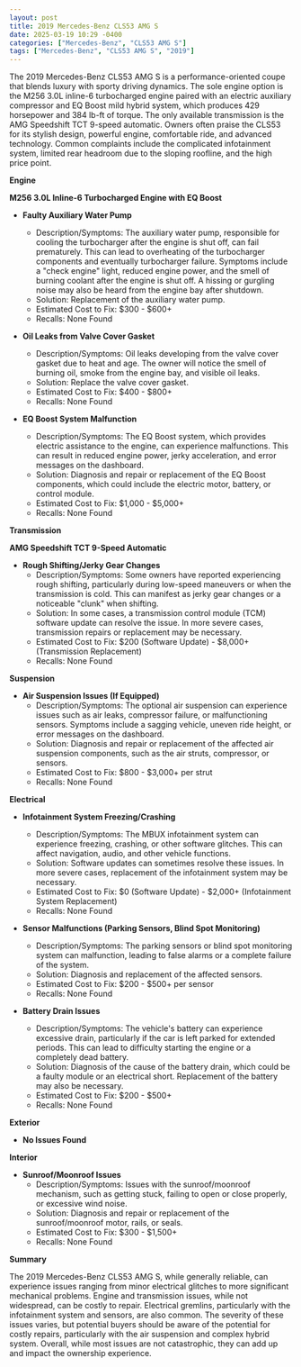 ```yaml
---
layout: post
title: 2019 Mercedes-Benz CLS53 AMG S
date: 2025-03-19 10:29 -0400
categories: ["Mercedes-Benz", "CLS53 AMG S"]
tags: ["Mercedes-Benz", "CLS53 AMG S", "2019"]
---
```

The 2019 Mercedes-Benz CLS53 AMG S is a performance-oriented coupe that blends luxury with sporty driving dynamics. The sole engine option is the M256 3.0L inline-6 turbocharged engine paired with an electric auxiliary compressor and EQ Boost mild hybrid system, which produces 429 horsepower and 384 lb-ft of torque. The only available transmission is the AMG Speedshift TCT 9-speed automatic. Owners often praise the CLS53 for its stylish design, powerful engine, comfortable ride, and advanced technology. Common complaints include the complicated infotainment system, limited rear headroom due to the sloping roofline, and the high price point.

**Engine**

**M256 3.0L Inline-6 Turbocharged Engine with EQ Boost**
* **Faulty Auxiliary Water Pump**
    * Description/Symptoms: The auxiliary water pump, responsible for cooling the turbocharger after the engine is shut off, can fail prematurely. This can lead to overheating of the turbocharger components and eventually turbocharger failure. Symptoms include a "check engine" light, reduced engine power, and the smell of burning coolant after the engine is shut off. A hissing or gurgling noise may also be heard from the engine bay after shutdown.
    * Solution: Replacement of the auxiliary water pump.
    * Estimated Cost to Fix: $300 - $600+
    * Recalls: None Found

* **Oil Leaks from Valve Cover Gasket**
    * Description/Symptoms: Oil leaks developing from the valve cover gasket due to heat and age. The owner will notice the smell of burning oil, smoke from the engine bay, and visible oil leaks.
    * Solution: Replace the valve cover gasket.
    * Estimated Cost to Fix: $400 - $800+
    * Recalls: None Found

* **EQ Boost System Malfunction**
    * Description/Symptoms: The EQ Boost system, which provides electric assistance to the engine, can experience malfunctions. This can result in reduced engine power, jerky acceleration, and error messages on the dashboard.
    * Solution: Diagnosis and repair or replacement of the EQ Boost components, which could include the electric motor, battery, or control module.
    * Estimated Cost to Fix: $1,000 - $5,000+
    * Recalls: None Found

**Transmission**

**AMG Speedshift TCT 9-Speed Automatic**
* **Rough Shifting/Jerky Gear Changes**
    * Description/Symptoms: Some owners have reported experiencing rough shifting, particularly during low-speed maneuvers or when the transmission is cold. This can manifest as jerky gear changes or a noticeable "clunk" when shifting.
    * Solution: In some cases, a transmission control module (TCM) software update can resolve the issue. In more severe cases, transmission repairs or replacement may be necessary.
    * Estimated Cost to Fix: $200 (Software Update) - $8,000+ (Transmission Replacement)
    * Recalls: None Found

**Suspension**

* **Air Suspension Issues (If Equipped)**
    * Description/Symptoms: The optional air suspension can experience issues such as air leaks, compressor failure, or malfunctioning sensors. Symptoms include a sagging vehicle, uneven ride height, or error messages on the dashboard.
    * Solution: Diagnosis and repair or replacement of the affected air suspension components, such as the air struts, compressor, or sensors.
    * Estimated Cost to Fix: $800 - $3,000+ per strut
    * Recalls: None Found

**Electrical**

* **Infotainment System Freezing/Crashing**
    * Description/Symptoms: The MBUX infotainment system can experience freezing, crashing, or other software glitches. This can affect navigation, audio, and other vehicle functions.
    * Solution: Software updates can sometimes resolve these issues. In more severe cases, replacement of the infotainment system may be necessary.
    * Estimated Cost to Fix: $0 (Software Update) - $2,000+ (Infotainment System Replacement)
    * Recalls: None Found

* **Sensor Malfunctions (Parking Sensors, Blind Spot Monitoring)**
    * Description/Symptoms: The parking sensors or blind spot monitoring system can malfunction, leading to false alarms or a complete failure of the system.
    * Solution: Diagnosis and replacement of the affected sensors.
    * Estimated Cost to Fix: $200 - $500+ per sensor
    * Recalls: None Found

* **Battery Drain Issues**
    * Description/Symptoms: The vehicle's battery can experience excessive drain, particularly if the car is left parked for extended periods. This can lead to difficulty starting the engine or a completely dead battery.
    * Solution: Diagnosis of the cause of the battery drain, which could be a faulty module or an electrical short. Replacement of the battery may also be necessary.
    * Estimated Cost to Fix: $200 - $500+
    * Recalls: None Found

**Exterior**

* **No Issues Found**

**Interior**

* **Sunroof/Moonroof Issues**
    * Description/Symptoms: Issues with the sunroof/moonroof mechanism, such as getting stuck, failing to open or close properly, or excessive wind noise.
    * Solution: Diagnosis and repair or replacement of the sunroof/moonroof motor, rails, or seals.
    * Estimated Cost to Fix: $300 - $1,500+
    * Recalls: None Found

**Summary**

The 2019 Mercedes-Benz CLS53 AMG S, while generally reliable, can experience issues ranging from minor electrical glitches to more significant mechanical problems. Engine and transmission issues, while not widespread, can be costly to repair. Electrical gremlins, particularly with the infotainment system and sensors, are also common. The severity of these issues varies, but potential buyers should be aware of the potential for costly repairs, particularly with the air suspension and complex hybrid system. Overall, while most issues are not catastrophic, they can add up and impact the ownership experience.



